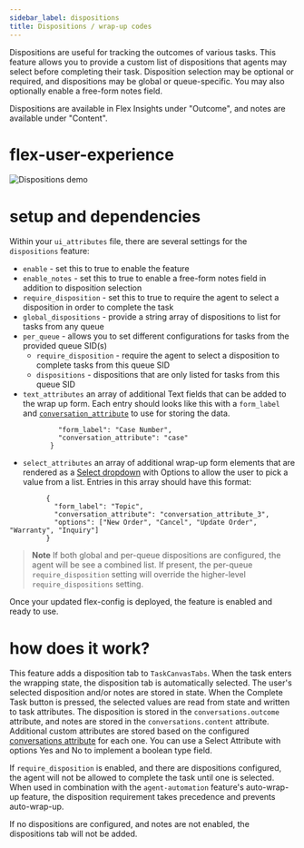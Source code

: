```yaml
---
sidebar_label: dispositions
title: Dispositions / wrap-up codes
---
```


Dispositions are useful for tracking the outcomes of various tasks. This feature allows you to provide a custom list of dispositions that agents may select before completing their task. Disposition selection may be optional or required, and dispositions may be global or queue-specific. You may also optionally enable a free-form notes field.

Dispositions are available in Flex Insights under "Outcome", and notes are available under "Content".

# flex-user-experience

![Dispositions demo](/img/features/dispositions/dispositions.gif)

# setup and dependencies

Within your `ui_attributes` file, there are several settings for the `dispositions` feature:

- `enable` - set this to true to enable the feature
- `enable_notes` - set this to true to enable a free-form notes field in addition to disposition selection
- `require_disposition` - set this to true to require the agent to select a disposition in order to complete the task
- `global_dispositions` - provide a string array of dispositions to list for tasks from any queue
- `per_queue` - allows you to set different configurations for tasks from the provided queue SID(s)
  - `require_disposition` - require the agent to select a disposition to complete tasks from this queue SID
  - `dispositions` - dispositions that are only listed for tasks from this queue SID
- `text_attributes` an array of additional Text fields that can be added to the wrap up form. Each entry should looks like this with a `form_label` and [`conversation_attribute`](https://www.twilio.com/docs/flex/developer/insights/enhance-integration) to use for storing the data.

```       {
            "form_label": "Case Number",
            "conversation_attribute": "case"
          }
```

 - `select_attributes` an array of additional wrap-up form elements that are rendered as a [Select dropdown](https://paste.twilio.design/components/select) with Options to allow the user to pick a value from a list.
 Entries in this array should have this format:
 ```
          {
            "form_label": "Topic",
            "conversation_attribute": "conversation_attribute_3",
            "options": ["New Order", "Cancel", "Update Order", "Warranty", "Inquiry"]
          }
```

> **Note**
> If both global and per-queue dispositions are configured, the agent will be see a combined list.
> If present, the per-queue `require_disposition` setting will override the higher-level `require_dispositions` setting.

Once your updated flex-config is deployed, the feature is enabled and ready to use.

# how does it work?

This feature adds a disposition tab to `TaskCanvasTabs`. When the task enters the wrapping state, the disposition tab is automatically selected. The user's selected disposition and/or notes are stored in state. When the Complete Task button is pressed, the selected values are read from state and written to task attributes. The disposition is stored in the `conversations.outcome` attribute, and notes are stored in the `conversations.content` attribute.  Additional custom attributes are stored based on the configured [conversations attribute](https://www.twilio.com/docs/flex/developer/insights/enhance-integration) for each one.  You can use a Select Attribute with options Yes and No to implement a boolean type field.

If `require_disposition` is enabled, and there are dispositions configured, the agent will not be allowed to complete the task until one is selected. When used in combination with the `agent-automation` feature's auto-wrap-up feature, the disposition requirement takes precedence and prevents auto-wrap-up.

If no dispositions are configured, and notes are not enabled, the dispositions tab will not be added.
